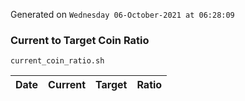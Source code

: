 Generated on `Wednesday 06-October-2021 at 06:28:09`

### Current to Target Coin Ratio
`current_coin_ratio.sh`

Date|Current|Target|Ratio
---|---|---|---
